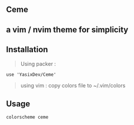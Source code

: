 ## Ceme
## a vim / nvim theme for simplicity

## Installation
> Using packer :
```
use 'YasixDev/Ceme'
```
> using vim :
copy colors file to ~/.vim/colors

## Usage
```
colorscheme ceme
```
